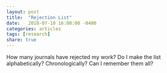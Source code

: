 ```yaml
---
layout: post
title:  "Rejection List"
date:   2018-07-10 16:00:00 -0400
categories: articles
tags: [research]
share: true
---
```


How many journals have rejected my work? Do I make the list alphabetically? Chronologically? Can I remember them all?